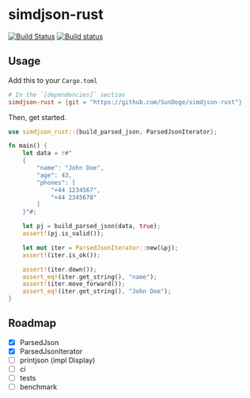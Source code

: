 # simdjson-rust

[![Build Status](https://travis-ci.org/SunDoge/simdjson-rust.svg?branch=master)](https://travis-ci.org/SunDoge/simdjson-rust)
[![Build status](https://ci.appveyor.com/api/projects/status/xiwngkkjvg9dbvgs?svg=true)](https://ci.appveyor.com/project/SunDoge/simdjson-rust)

## Usage

Add this to your `Cargo.toml`

```toml
# In the `[dependencies]` section
simdjson-rust = {git = "https://github.com/SunDoge/simdjson-rust"}
```

Then, get started.

```rust
use simdjson_rust::{build_parsed_json, ParsedJsonIterator};

fn main() {
    let data = r#"
    {
        "name": "John Doe",
        "age": 43,
        "phones": [
            "+44 1234567",
            "+44 2345678"
        ]
    }"#;

    let pj = build_parsed_json(data, true);
    assert!(pj.is_valid());

    let mut iter = ParsedJsonIterator::new(&pj);
    assert!(iter.is_ok());

    assert!(iter.down());
    assert_eq!(iter.get_string(), "name");
    assert!(iter.move_forward());
    assert_eq!(iter.get_string(), "John Doe");
}
```

## Roadmap

- [x] ParsedJson
- [x] ParsedJsonIterator
- [ ] printjson (impl Display)
- [ ] ci
- [ ] tests
- [ ] benchmark